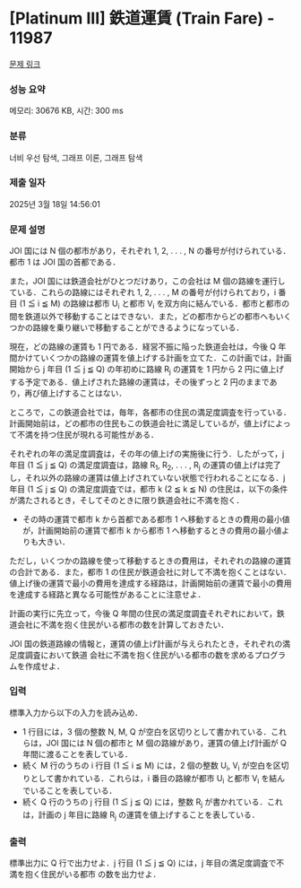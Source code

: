 # [Platinum III] 鉄道運賃 (Train Fare) - 11987 

[문제 링크](https://www.acmicpc.net/problem/11987) 

### 성능 요약

메모리: 30676 KB, 시간: 300 ms

### 분류

너비 우선 탐색, 그래프 이론, 그래프 탐색

### 제출 일자

2025년 3월 18일 14:56:01

### 문제 설명

<p>JOI 国には N 個の都市があり，それぞれ 1, 2, . . . , N の番号が付けられている．都市 1 は JOI 国の首都である．</p>

<p>また，JOI 国には鉄道会社がひとつだけあり，この会社は M 個の路線を運行している．これらの路線にはそれぞれ 1, 2, . . . , M の番号が付けられており，i 番目 (1 ≦ i ≦ M) の路線は都市 U<sub>i</sub> と都市 V<sub>i</sub> を双方向に結んでいる．都市と都市の間を鉄道以外で移動することはできない．また，どの都市からどの都市へもいくつかの路線を乗り継いで移動することができるようになっている．</p>

<p>現在，どの路線の運賃も 1 円である．経営不振に陥った鉄道会社は，今後 Q 年間かけていくつかの路線の運賃を値上げする計画を立てた．この計画では，計画開始から j 年目 (1 ≦ j ≦ Q) の年初めに路線 R<sub>j</sub> の運賃を 1 円から 2 円に値上げする予定である．値上げされた路線の運賃は，その後ずっと 2 円のままであり，再び値上げすることはない．</p>

<p>ところで，この鉄道会社では，毎年，各都市の住民の満足度調査を行っている．計画開始前は，どの都市の住民もこの鉄道会社に満足しているが，値上げによって不満を持つ住民が現れる可能性がある．</p>

<p>それぞれの年の満足度調査は，その年の値上げの実施後に行う．したがって，j 年目 (1 ≦ j ≦ Q) の満足度調査は，路線 R<sub>1</sub>, R<sub>2</sub>, . . . , R<sub>j</sub> の運賃の値上げは完了し，それ以外の路線の運賃は値上げされていない状態で行われることになる．j 年目 (1 ≦ j ≦ Q) の満足度調査では，都市 k (2 ≦ k ≦ N) の住民は，以下の条件が満たされるとき，そしてそのときに限り鉄道会社に不満を抱く．</p>

<ul>
	<li>その時の運賃で都市 k から首都である都市 1 へ移動するときの費用の最小値が，計画開始前の運賃で都市 k から都市 1 へ移動するときの費用の最小値よりも大きい．</li>
</ul>

<p>ただし，いくつかの路線を使って移動するときの費用は，それぞれの路線の運賃の合計である．また，都市 1 の住民が鉄道会社に対して不満を抱くことはない．値上げ後の運賃で最小の費用を達成する経路は，計画開始前の運賃で最小の費用を達成する経路と異なる可能性があることに注意せよ．</p>

<p>計画の実行に先立って，今後 Q 年間の住民の満足度調査それぞれにおいて，鉄道会社に不満を抱く住民がいる都市の数を計算しておきたい．</p>

<p>JOI 国の鉄道路線の情報と，運賃の値上げ計画が与えられたとき，それぞれの満足度調査において鉄道 会社に不満を抱く住民がいる都市の数を求めるプログラムを作成せよ．</p>

### 입력 

 <p>標準入力から以下の入力を読み込め．</p>

<ul>
	<li>1 行目には，3 個の整数 N, M, Q が空白を区切りとして書かれている．これらは，JOI 国には N 個の都市と M 個の路線があり，運賃の値上げ計画が Q 年間に渡ることを表している．</li>
	<li>続く M 行のうちの i 行目 (1 ≦ i ≦ M) には，2 個の整数 U<sub>i</sub>, V<sub>i</sub> が空白を区切りとして書かれている．これらは，i 番目の路線が都市 U<sub>i</sub> と都市 V<sub>i</sub> を結んでいることを表している．</li>
	<li>続く Q 行のうちの j 行目 (1 ≦ j ≦ Q) には，整数 R<sub>j</sub> が書かれている．これは，計画の j 年目に路線 R<sub>j</sub> の運賃を値上げすることを表している．</li>
</ul>

### 출력 

 <p>標準出力に Q 行で出力せよ．j 行目 (1 ≦ j ≦ Q) には，j 年目の満足度調査で不満を抱く住民がいる都市 の数を出力せよ．</p>

